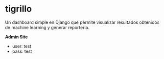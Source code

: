 # tigrillo
Un dashboard simple en Django que permite visualizar resultados obtenidos de machine learning y generar reporteria.

**Admin Site**

* user: test
* pass: test
